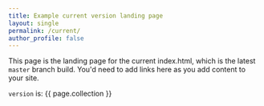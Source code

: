 ```yaml
---
title: Example current version landing page
layout: single
permalink: /current/
author_profile: false
---
```


This page is the landing page for the current index.html, which is the latest `master` branch build. You'd need to add links here as you add content to your site.

`version` is: {{ page.collection }}
